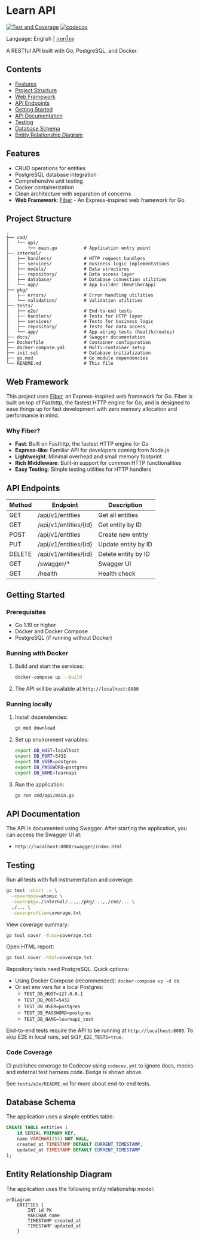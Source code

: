 # Learn API
[![Test and Coverage](https://github.com/chatre7/learn-go-api/actions/workflows/test-coverage.yml/badge.svg)](https://github.com/chatre7/learn-go-api/actions/workflows/test-coverage.yml)
[![codecov](https://codecov.io/gh/chatre7/learn-go-api/branch/main/graph/badge.svg)](https://codecov.io/gh/chatre7/learn-go-api)

Language: English | [ภาษาไทย](README.th.md)

A RESTful API built with Go, PostgreSQL, and Docker.

## Contents

- [Features](#features)
- [Project Structure](#project-structure)
- [Web Framework](#web-framework)
- [API Endpoints](#api-endpoints)
- [Getting Started](#getting-started)
- [API Documentation](#api-documentation)
- [Testing](#testing)
- [Database Schema](#database-schema)
- [Entity Relationship Diagram](#entity-relationship-diagram)

## Features

- CRUD operations for entities
- PostgreSQL database integration
- Comprehensive unit testing
- Docker containerization
- Clean architecture with separation of concerns
- **Web Framework**: [Fiber](https://gofiber.io/) - An Express-inspired web framework for Go

## Project Structure

```
.
├── cmd/
│   └── api/
│       └── main.go          # Application entry point
├── internal/
│   ├── handlers/            # HTTP request handlers
│   ├── services/            # Business logic implementations
│   ├── models/              # Data structures
│   ├── repository/          # Data access layer
│   ├── database/            # Database connection utilities
│   └── app/                 # App builder (NewFiberApp)
├── pkg/
│   ├── errors/              # Error handling utilities
│   └── validation/          # Validation utilities
├── tests/
│   ├── e2e/                 # End-to-end tests
│   ├── handlers/            # Tests for HTTP layer
│   ├── services/            # Tests for business logic
│   ├── repository/          # Tests for data access
│   └── app/                 # App wiring tests (health/routes)
├── docs/                    # Swagger documentation
├── Dockerfile               # Container configuration
├── docker-compose.yml       # Multi-container setup
├── init.sql                 # Database initialization
├── go.mod                   # Go module dependencies
└── README.md                # This file
```

## Web Framework

This project uses [Fiber](https://gofiber.io/), an Express-inspired web framework for Go. Fiber is built on top of Fasthttp, the fastest HTTP engine for Go, and is designed to ease things up for fast development with zero memory allocation and performance in mind.

### Why Fiber?

- **Fast**: Built on Fasthttp, the fastest HTTP engine for Go
- **Express-like**: Familiar API for developers coming from Node.js
- **Lightweight**: Minimal overhead and small memory footprint
- **Rich Middleware**: Built-in support for common HTTP functionalities
- **Easy Testing**: Simple testing utilities for HTTP handlers

## API Endpoints

| Method | Endpoint             | Description          |
|--------|----------------------|----------------------|
| GET    | /api/v1/entities     | Get all entities     |
| GET    | /api/v1/entities/{id}| Get entity by ID     |
| POST   | /api/v1/entities     | Create new entity    |
| PUT    | /api/v1/entities/{id}| Update entity by ID  |
| DELETE | /api/v1/entities/{id}| Delete entity by ID  |
| GET    | /swagger/*           | Swagger UI           |
| GET    | /health              | Health check         |

## Getting Started

### Prerequisites

- Go 1.19 or higher
- Docker and Docker Compose
- PostgreSQL (if running without Docker)

### Running with Docker

1. Build and start the services:
   ```bash
   docker-compose up --build
   ```

2. The API will be available at `http://localhost:8080`

### Running locally

1. Install dependencies:
   ```bash
   go mod download
   ```

2. Set up environment variables:
   ```bash
   export DB_HOST=localhost
   export DB_PORT=5432
   export DB_USER=postgres
   export DB_PASSWORD=postgres
   export DB_NAME=learnapi
   ```

3. Run the application:
   ```bash
   go run cmd/api/main.go
   ```

## API Documentation

The API is documented using Swagger. After starting the application, you can access the Swagger UI at:
- `http://localhost:8080/swagger/index.html`

## Testing
Run all tests with full instrumentation and coverage:
```bash
go test -short -v \
  -covermode=atomic \
  -coverpkg=./internal/...,./pkg/...,./cmd/... \
  ./... \
  -coverprofile=coverage.txt
```

View coverage summary:
```bash
go tool cover -func=coverage.txt
```

Open HTML report:
```bash
go tool cover -html=coverage.txt
```

Repository tests need PostgreSQL. Quick options:
- Using Docker Compose (recommended): `docker-compose up -d db`
- Or set env vars for a local Postgres:
  - `TEST_DB_HOST=127.0.0.1`
  - `TEST_DB_PORT=5432`
  - `TEST_DB_USER=postgres`
  - `TEST_DB_PASSWORD=postgres`
  - `TEST_DB_NAME=learnapi_test`

End-to-end tests require the API to be running at `http://localhost:8080`. To skip E2E in local runs, set `SKIP_E2E_TESTS=true`.

### Code Coverage

CI publishes coverage to Codecov using `codecov.yml` to ignore docs, mocks and external test harness code. Badge is shown above.

See `tests/e2e/README.md` for more about end-to-end tests.

## Database Schema

The application uses a simple entities table:

```sql
CREATE TABLE entities (
    id SERIAL PRIMARY KEY,
    name VARCHAR(255) NOT NULL,
    created_at TIMESTAMP DEFAULT CURRENT_TIMESTAMP,
    updated_at TIMESTAMP DEFAULT CURRENT_TIMESTAMP
);
```

## Entity Relationship Diagram

The application uses the following entity relationship model:

```mermaid
erDiagram
    ENTITIES {
        INT id PK
        VARCHAR name
        TIMESTAMP created_at
        TIMESTAMP updated_at
    }
```
